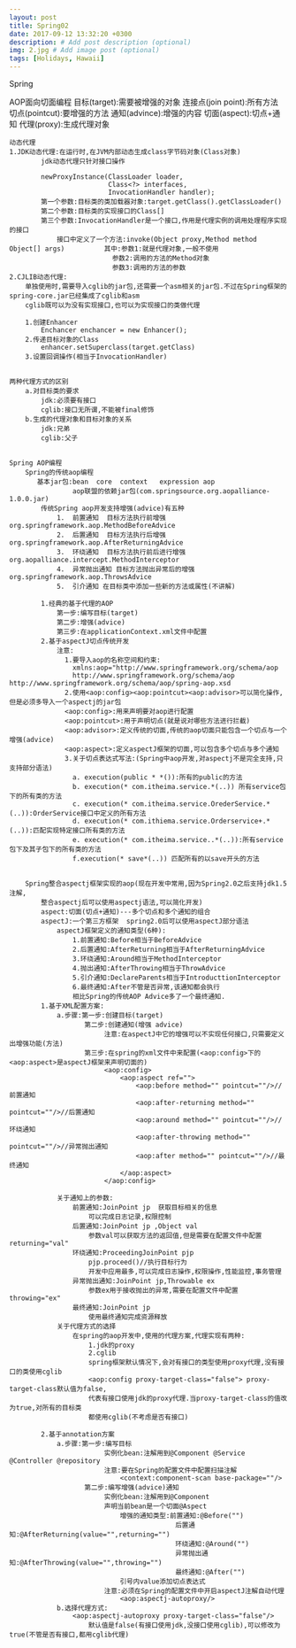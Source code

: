 ```yaml
---
layout: post
title: Spring02
date: 2017-09-12 13:32:20 +0300
description: # Add post description (optional)
img: 2.jpg # Add image post (optional)
tags: [Holidays, Hawaii]
---
```


Spring

AOP面向切面编程
	目标(target):需要被增强的对象
	连接点(join point):所有方法
	切点(pointcut):要增强的方法
	通知(advince):增强的内容
	切面(aspect):切点+通知
	代理(proxy):生成代理对象

	动态代理
	1.JDK动态代理:在运行时,在JVM内部动态生成class字节码对象(Class对象)
			jdk动态代理只针对接口操作

			newProxyInstance(ClassLoader loader,
							 Class<?> interfaces,
							 InvocationHandler handler);
			第一个参数:目标类的类加载器对象:target.getClass().getClassLoader()		
			第二个参数:目标类的实现接口的Class[]
			第三个参数:InvocationHandler是一个接口,作用是代理实例的调用处理程序实现的接口
				接口中定义了一个方法:invoke(Object proxy,Method method Object[] args)		 	 其中:参数1:就是代理对象,一般不使用
							  参数2:调用的方法的Method对象
							  参数3:调用的方法的参数
	2.CJLIB动态代理:		
		单独使用时,需要导入cglib的jar包,还需要一个asm相关的jar包.不过在Spring框架的spring-core.jar已经集成了cglib和asm	
		cglib既可以为没有实现接口,也可以为实现接口的类做代理		

		1.创建Enhancer
			Enchancer enchancer = new Enhancer();
		2.传递目标对象的Class
			enhancer.setSuperclass(target.getClass)
		3.设置回调操作(相当于InvocationHandler)


	两种代理方式的区别
		a.对目标类的要求
			jdk:必须要有接口
			cglib:接口无所谓,不能被final修饰
		b.生成的代理对象和目标对象的关系
			jdk:兄弟
			cglib:父子


	Spring AOP编程
		Spring的传统aop编程
		   基本jar包:bean  core  context   expression aop  
		   			aop联盟的依赖jar包(com.springsource.org.aopalliance-1.0.0.jar) 
			传统Spring aop开发支持增强(advice)有五种
				1.	前置通知  目标方法执行前增强  org.springframework.aop.MethodBeforeAdvice
				2.	后置通知  目标方法执行后增强 org.springframework.aop.AfterReturningAdvice
				3.	环绕通知  目标方法执行前后进行增强  org.aopalliance.intercept.MethodInterceptor
				4.	异常抛出通知 目标方法抛出异常后的增强 org.springframework.aop.ThrowsAdvice
				5.	引介通知 在目标类中添加一些新的方法或属性(不讲解)

			1.经典的基于代理的AOP
				第一步:编写目标(target)
				第二步:增强(advice)
				第三步:在applicationContext.xml文件中配置
			2.基于aspectJ切点传统开发
				注意:
				  1.要导入aop的名称空间和约束:
					xmlns:aop="http://www.springframework.org/schema/aop
					http://www.springframework.org/schema/aop http://www.springframework.org/schema/aop/spring-aop.xsd
				  2.使用<aop:config><aop:pointcut><aop:advisor>可以简化操作,但是必须多导入一个aspectj的jar包
				  <aop:config>:用来声明要对aop进行配置
				  <aop:pointcut>:用于声明切点(就是说对哪些方法进行拦截)
				  <aop:advisor>:定义传统的切面,传统的aop切面只能包含一个切点与一个增强(advice)
				  <aop:aspect>:定义aspectJ框架的切面,可以包含多个切点与多个通知
				  3.关于切点表达式写法:(Spring中aop开发,对aspectj不是完全支持,只支持部分语法)
				  	a. execution(public * *()):所有的public的方法
				  	b. execution(* com.itheima.service.*(..)) 所有service包下的所有类的方法
				  	c. execution(* com.itheima.service.OrederService.*(..)):OrderService接口中定义的所有方法
				  	d. execution(* com.ithiema.service.Orderservice+.*(..)):匹配实现特定接口所有类的方法
				  	e. execution(* com.itheima.service..*(..)):所有service包下及其子包下的所有类的方法
				  	f.execution(* save*(..)) 匹配所有的以save开头的方法


		Spring整合aspectj框架实现的aop(现在开发中常用,因为Spring2.0之后支持jdk1.5注解,
			整合aspectj后可以使用aspectj语法,可以简化开发)	
			aspect:切面(切点+通知)---多个切点和多个通知的组合
			aspectJ:一个第三方框架  spring2.0后可以使用aspectJ部分语法	
				aspectJ框架定义的通知类型(6种):
					1.前置通知:Before相当于BeforeAdvice
					2.后置通知:AfterReturning相当于AfterReturningAdvice
					3.环绕通知:Around相当于MethodInterceptor
					4.抛出通知:AfterThrowing相当于ThrowAdvice
					5.引介通知:DeclareParents相当于IntroducttionInterceptor
					6.最终通知:After不管是否异常,该通知都会执行
					相比Spring的传统AOP Advice多了一个最终通知.
			1.基于XML配置方案:
				a.步骤:第一步:创建目标(target)
					   第二步:创建通知(增强 advice)
					   		注意:在aspectJ中它的增强可以不实现任何接口,只需要定义出增强功能(方法)	
					   第三步:在spring的xml文件中来配置(<aop:config>下的<aop:aspect>是aspectJ框架来声明切面的)
					   		<aop:config>
					   			<aop:aspect ref="">
					   				<aop:before method="" pointcut=""/>//前置通知
					   				<aop:after-returning method="" pointcut=""/>//后置通知
					   				<aop:around method="" pointcut=""/>//环绕通知
					   				<aop:after-throwing method="" pointcut=""/>//异常抛出通知
					   				<aop:after method="" pointcut=""/>//最终通知
					   			</aop:aspect>
					   		</aop:config>

				关于通知上的参数:
					前置通知:JoinPoint jp  获取目标相关的信息
						可以完成日志记录,权限控制
					后置通知:JoinPoint jp ,Object val
						参数val可以获取方法的返回值,但是需要在配置文件中配置returning="val"
					环绕通知:ProceedingJoinPoint pjp
						pjp.proceed()//执行目标行为
						开发中应用最多,可以完成日志操作,权限操作,性能监控,事务管理
					异常抛出通知:JoinPoint jp,Throwable ex
						参数ex用于接收抛出的异常,需要在配置文件中配置throwing="ex"
					最终通知:JoinPoint jp
						使用最终通知完成资源释放
				关于代理方式的选择
					在spring的aop开发中,使用的代理方案,代理实现有两种:
						1.jdk的proxy
						2.cglib
						spring框架默认情况下,会对有接口的类型使用proxy代理,没有接口的类使用cglib
						<aop:config proxy-target-class="false"> proxy-target-class默认值为false,
						代表有接口使用jdk的proxy代理.当proxy-target-class的值改为true,对所有的目标类
						都使用cglib(不考虑是否有接口)

			2.基于annotation方案
				a.步骤:第一步:编写目标
							实例化bean:注解用到@Component @Service  @Controller @repository
							注意:要在Spring的配置文件中配置扫描注解
								<context:component-scan base-package=""/>
					   第二步:编写增强(advice)通知
					   		实例化bean:注解用到@Component
					   		声明当前bean是一个切面@Aspect
					   			增强的通知类型:前置通知:@Before("")
					   						  后置通知:@AfterReturning(value="",returning="")
					   						  环绕通知:@Around("")
					   						  异常抛出通知:@AfterThrowing(value="",throwing="")
					   						  最终通知:@After("")
					   			引号内value添加切点表达式
					   		注意:必须在Spring的配置文件中开启aspectJ注解自动代理
					   			<aop:aspectj-autoproxy/>	
				b.选择代理方式:
					<aop:aspectj-autoproxy proxy-target-class="false"/>
						默认值是false(有接口使用jdk,没接口使用cglib),可以修改为true(不管是否有接口,都用cglib代理)   			